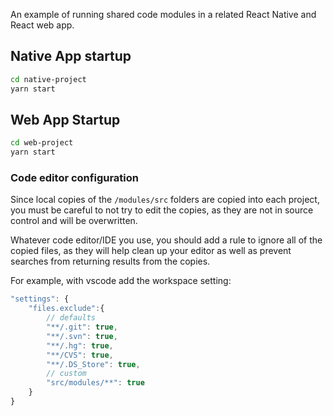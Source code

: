 An example of running shared code modules in a related React Native and React web app.

## Native App startup

```sh
cd native-project
yarn start
```

## Web App Startup

```sh
cd web-project
yarn start
```

### Code editor configuration

Since local copies of the `/modules/src` folders are copied into each project, you must be careful to not try to edit the copies, as they are not in source control and will be overwritten.

Whatever code editor/IDE you use, you should add a rule to ignore all of the copied files, as they will help clean up your editor as well as prevent searches from returning results from the copies.

For example, with vscode add the workspace setting:

```js
"settings": {
    "files.exclude":{
        // defaults
        "**/.git": true,
        "**/.svn": true,
        "**/.hg": true,
        "**/CVS": true,
        "**/.DS_Store": true,
        // custom
        "src/modules/**": true
    }
}
```